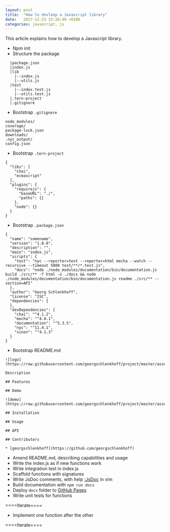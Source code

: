 ```yaml
---
layout: post
title:  "How to devleop a Javascript library"
date:   2017-12-23 15:26:40 +0100
categories: javascript, js
---
```

This article explains how to develop a Javascript library.

* Npm init
* Structure the package

```
  |package.json
  |index.js
  |lib
    |--index.js
    |--utils.js
  |test
    |--index.test.js
    |--utils.test.js
  |.tern-project
  |.gitignore
```

* Bootstrap `.gitignore`

```
node_modules/
coverage/
package-lock.json
downloads/
.nyc_output/
config.json
```

* Bootstrap `.tern-project`

```
{
  "libs": [
    "chai",
    "ecmascript"
  ],
  "plugins": {
    "requirejs": {
      "baseURL": "./",
      "paths": {}
    },
    "node": {}
  }
}
```

* Bootstrap `.package.json`

```
{
  "name": "somename",
  "version": "1.0.0",
  "description": "",
  "main": "index.js",
  "scripts": {
    "test": "nyc --reporter=text --reporter=html mocha --watch --recursive --timeout 5000 test/**/*.test.js",
    "docs": "node ./node_modules/documentation/bin/documentation.js build ./src/** -f html -o ./docs && node ./node_modules/documentation/bin/documentation.js readme ./src/** --section=API"
  },
  "author": "Georg Schlenkhoff",
  "license": "ISC",
  "dependencies": {
  },
  "devDependencies": {
    "chai": "^4.1.2",
    "mocha": "^4.0.1",
    "documentation": "^5.3.5",
    "nyc": "^11.4.1",
    "sinon": "^4.1.3"
  }
}
```

* Bootstrap README.md

```
![logo](https://raw.githubusercontent.com/georgschlenkhoff/project/master/assets/logo.png)

Description

## Features

## Demo

![demo](https://raw.githubusercontent.com/georgschlenkhoff/project/master/assets/demo.png)

## Installation

## Usage

## API

## Contributors

* [georgschlenkhoff](https://github.com/georgschlenkhoff)
```

* Amend README.md, describing capabilities and usage
* Write the index.js as if new functions work
* Write integration test in index.js
* Scaffold functions with signatures
* Write JsDoc comments, with help [:JsDoc](https://github.com/heavenshell/vim-jsdoc) in vim
* Build documentation with `npm run docs`
* Deploy `docs` folder to [GitHub Pages](https://help.github.com/articles/configuring-a-publishing-source-for-github-pages/)
* Write unit tests for functions

====Iterate====

* Implement one function after the other

====Iterate====
